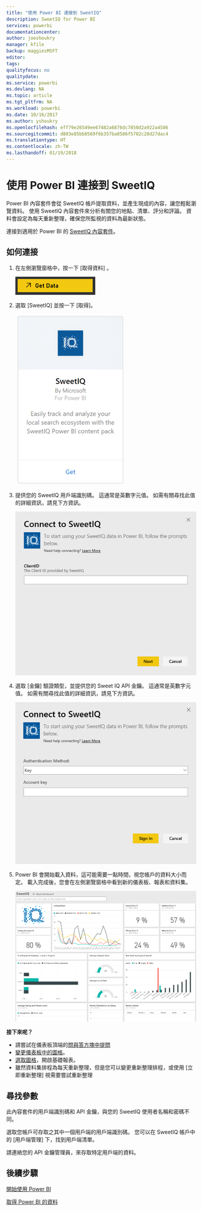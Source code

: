 ```yaml
---
title: "使用 Power BI 連接到 SweetIQ"
description: SweetIQ for Power BI
services: powerbi
documentationcenter: 
author: joeshoukry
manager: kfile
backup: maggiesMSFT
editor: 
tags: 
qualityfocus: no
qualitydate: 
ms.service: powerbi
ms.devlang: NA
ms.topic: article
ms.tgt_pltfrm: NA
ms.workload: powerbi
ms.date: 10/16/2017
ms.author: yshoukry
ms.openlocfilehash: eff79e26549ee67482a6876dc7850d2a922a4586
ms.sourcegitcommit: d803e85bb0569f6b357ba0586f5702c20d27dac4
ms.translationtype: HT
ms.contentlocale: zh-TW
ms.lasthandoff: 01/19/2018
---
```

# <a name="connect-to-sweetiq-with-power-bi"></a>使用 Power BI 連接到 SweetIQ
Power BI 內容套件會從 SweetIQ 帳戶提取資料，並產生現成的內容，讓您輕鬆瀏覽資料。 使用 SweetIQ 內容套件來分析有關您的地點、清單、評分和評論。 資料會設定為每天重新整理，確保您所監視的資料為最新狀態。

連接到適用於 Power BI 的 [SweetIQ 內容套件](https://app.powerbi.com/groups/me/getdata/services/sweetiq)。

## <a name="how-to-connect"></a>如何連接
1. 在左側瀏覽窗格中，按一下 [取得資料] 。
   
    ![](media/service-connect-to-sweetiq/getdata.png)
2. 選取 [SweetIQ] 並按一下 [取得]。
   
    ![](media/service-connect-to-sweetiq/sweetiq.png)
3. 提供您的 SweetIQ 用戶端識別碼。 這通常是英數字元值。 如需有關尋找此值的詳細資訊，請見下方資訊。
   
    ![](media/service-connect-to-sweetiq/parameter.png)
4. 選取 [金鑰]  驗證類型，並提供您的 Sweet IQ API 金鑰。 這通常是英數字元值。 如需有關尋找此值的詳細資訊，請見下方資訊。
   
    ![](media/service-connect-to-sweetiq/credentials.png)
5. Power BI 會開始載入資料，這可能需要一點時間，視您帳戶的資料大小而定。 載入完成後，您會在左側瀏覽窗格中看到新的儀表板、報表和資料集。
   
    ![](media/service-connect-to-sweetiq/dashboard.png)

**接下來呢？**

* 請嘗試在儀表板頂端的[問與答方塊中提問](power-bi-q-and-a.md)
* [變更儀表板中的圖格](service-dashboard-edit-tile.md)。
* [選取圖格](service-dashboard-tiles.md)，開啟基礎報表。
* 雖然資料集排程為每天重新整理，但是您可以變更重新整理排程，或使用 [立即重新整理] 視需要嘗試重新整理

## <a name="finding-parameters"></a>尋找參數
此內容套件的用戶端識別碼和 API 金鑰，與您的 SweetIQ 使用者名稱和密碼不同。

選取您帳戶可存取之其中一個用戶端的用戶端識別碼。 您可以在 SweetIQ 帳戶中的 [用戶端管理] 下，找到用戶端清單。

請連絡您的 API 金鑰管理員，來存取特定用戶端的資料。

## <a name="next-steps"></a>後續步驟
[開始使用 Power BI](service-get-started.md)

[取得 Power BI 的資料](service-get-data.md)

